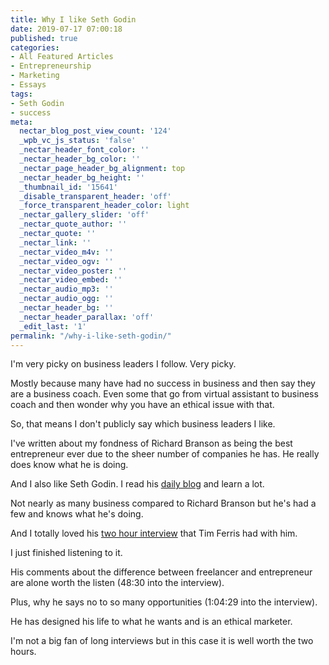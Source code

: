 ```yaml
---
title: Why I like Seth Godin
date: 2019-07-17 07:00:18
published: true
categories:
- All Featured Articles
- Entrepreneurship
- Marketing
- Essays
tags:
- Seth Godin
- success
meta:
  nectar_blog_post_view_count: '124'
  _wpb_vc_js_status: 'false'
  _nectar_header_font_color: ''
  _nectar_header_bg_color: ''
  _nectar_page_header_bg_alignment: top
  _nectar_header_bg_height: ''
  _thumbnail_id: '15641'
  _disable_transparent_header: 'off'
  _force_transparent_header_color: light
  _nectar_gallery_slider: 'off'
  _nectar_quote_author: ''
  _nectar_quote: ''
  _nectar_link: ''
  _nectar_video_m4v: ''
  _nectar_video_ogv: ''
  _nectar_video_poster: ''
  _nectar_video_embed: ''
  _nectar_audio_mp3: ''
  _nectar_audio_ogg: ''
  _nectar_header_bg: ''
  _nectar_header_parallax: 'off'
  _edit_last: '1'
permalink: "/why-i-like-seth-godin/"
---
```

<p>I'm very picky on business leaders I follow. Very picky.</p>
<p>Mostly because many have had no success in business and then say they are a business coach. Even some that go from virtual assistant to business coach and then wonder why you have an ethical issue with that.</p>
<p>So, that means I don't publicly say which business leaders I like.</p>
<p>I've written about my fondness of Richard Branson as being the best entrepreneur ever due to the sheer number of companies he has. He really does know what he is doing.</p>
<p>And I also like Seth Godin. I read his <a href="https://seths.blog">daily blog</a> and learn a lot.</p>
<p>Not nearly as many business compared to Richard Branson but he's had a few and knows what he's doing.</p>
<p>And I totally loved his <a href="https://tim.blog/2016/02/10/seth-godin/">two hour interview</a> that Tim Ferris had with him.</p>
<p>I just finished listening to it.</p>
<p>His comments about the difference between freelancer and entrepreneur are alone worth the listen (48:30 into the interview).</p>
<p>Plus, why he says no to so many opportunities (1:04:29 into the interview).</p>
<p>He has designed his life to what he wants and is an ethical marketer.</p>
<p>I'm not a big fan of long interviews but in this case it is well worth the two hours.</p>
